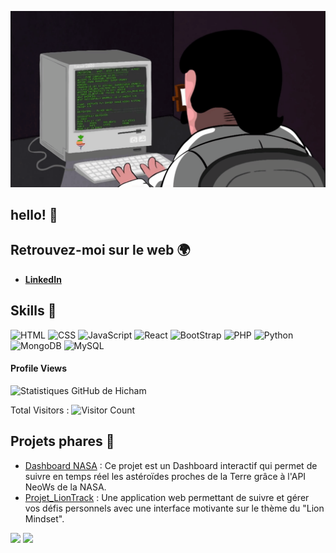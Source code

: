 ![gif](programming.gif)

## hello! 👋

## Retrouvez-moi sur le web 🌍

- [**LinkedIn**](https://www.linkedin.com/in/hicham-guendouz-578759125/)

## Skills 🚀

![HTML](https://img.shields.io/badge/HTML5-E34F26?style=for-the-badge&logo=html5&logoColor=white)
![CSS](https://img.shields.io/badge/CSS3-1572B6?style=for-the-badge&logo=css3&logoColor=white)
![JavaScript](https://img.shields.io/badge/JavaScript-F7DF1E?style=for-the-badge&logo=javascript&logoColor=black)
![React](https://img.shields.io/badge/React-61DAFB?style=for-the-badge&logo=react&logoColor=black)
![BootStrap](https://img.shields.io/badge/Bootstrap-563D7C?style=for-the-badge&logo=bootstrap&logoColor=white)
![PHP](https://img.shields.io/badge/PHP-777BB4?style=for-the-badge&logo=php&logoColor=white)
![Python](https://img.shields.io/badge/Python-3776AB?style=for-the-badge&logo=python&logoColor=white)
![MongoDB](https://img.shields.io/badge/MongoDB-47A248?style=for-the-badge&logo=mongodb&logoColor=white)
![MySQL](https://img.shields.io/badge/MySQL-4479A1?style=for-the-badge&logo=mysql&logoColor=white)

#### Profile Views

![Statistiques GitHub de Hicham](https://github-readme-stats.vercel.app/api?username=Hicham77500&show_icons=true&theme=radical)


Total Visitors : 
![Visitor Count](https://profile-counter.glitch.me/{Hicham77500}/count.svg)

## Projets phares 🚀

- [Dashboard NASA](https://github.com/Hicham77500/Dashboard_Nasa) : Ce projet est un Dashboard interactif qui permet de suivre en temps réel les astéroïdes proches de la Terre grâce à l'API NeoWs de la NASA.
- [Projet_LionTrack](https://github.com/Hicham77500/Projet_LionTrack) : Une application web permettant de suivre et gérer vos défis personnels avec une interface motivante sur le thème du "Lion Mindset".

![](https://img.shields.io/badge/Disponible-Oui-brightgreen?style=for-the-badge)
![](https://img.shields.io/badge/Malt-En%20freelance-orange?style=for-the-badge)
